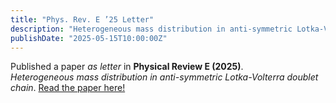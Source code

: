 ```yaml
---
title: "Phys. Rev. E ’25 Letter"
description: "Heterogeneous mass distribution in anti-symmetric Lotka-Volterra doublet chain"
publishDate: "2025-05-15T10:00:00Z"
---
```


Published a paper *as letter* in **Physical Review E (2025)**.  
*Heterogeneous mass distribution in anti-symmetric Lotka-Volterra doublet chain*. [Read the paper here!](https://journals.aps.org/pre/abstract/10.1103/PhysRevE.111.L022203)
